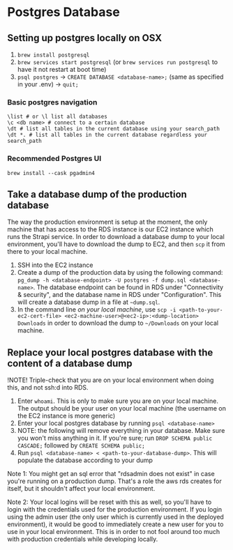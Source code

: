 # Postgres Database

## Setting up postgres locally on OSX

1. `brew install postgresql`
2. `brew services start postgresql` (or `brew services run postgresql` to have it not restart at boot time)
3. `psql postgres` -> `CREATE DATABASE <database-name>;` (same as specified in your .env) -> `quit;`

### Basic postgres navigation

```
\list # or \l list all databases
\c <db name> # connect to a certain database
\dt # list all tables in the current database using your search_path
\dt *. # list all tables in the current database regardless your search_path
```

### Recommended Postgres UI

```
brew install --cask pgadmin4
```

## Take a database dump of the production database

The way the production environment is setup at the moment, the only machine that has access to the RDS instance is our EC2 instance which runs the Strapi service. In order to download a database dump to your local environment, you'll have to download the dump to EC2, and then `scp` it from there to your local machine.

1. SSH into the EC2 instance
2. Create a dump of the production data by using the following command: `pg_dump -h <database-endpoint> -U postgres -f dump.sql <database-name>`. The database endpoint can be found in RDS under "Connectivity & security", and the database name in RDS under "Configuration". This will create a database dump in a file at `~dump.sql`.
3. In the command line _on your local machine_, use `scp -i <path-to-your-ec2-cert-file> <ec2-machine-user>@<ec2-ip>:<dump-location> Downloads` in order to download the dump to `~/Downloads` on your local machine.

## Replace your local postgres database with the content of a database dump

!NOTE! Triple-check that you are on your local environment when doing this, and not ssh:d into RDS.

1. Enter `whoami`. This is only to make sure you are on your local machine. The output should be your user on your local machine (the username on the EC2 instance is more generic)
2. Enter your local postgres database by running `psql <database-name>`
3. NOTE: the following will remove everything in your database. Make sure you won't miss anything in it. If you're sure; run `DROP SCHEMA public CASCADE;` followed by `CREATE SCHEMA public;`
4. Run `psql <database-name> < <path-to-your-database-dump>`. This will populate the database according to your dump

Note 1: You might get an sql error that "rdsadmin does not exist" in case you're running on a production dump. That's a role the aws rds creates for itself, but it shouldn't affect your local environment.

Note 2: Your local logins will be reset with this as well, so you'll have to login with the credentials used for the production environment. If you login using the admin user (the only user which is currently used in the deployed environment), it would be good to immediately create a new user for you to use in your local environment. This is in order to not fool around too much with production credentials while developing locally.
